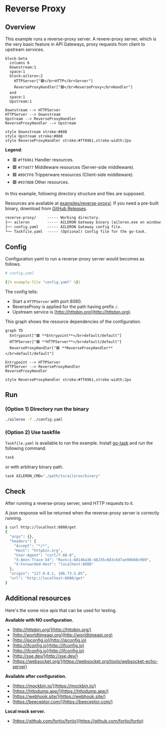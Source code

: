 # Reverse Proxy

## Overview

This example runs a reverse-proxy server.
A revere-proxy server, which is the very basic feature in API Gateways, proxy requests from client to upstream services.

```mermaid
block-beta
  columns 6
  Downstream:1
  space:1
  block:aileron:2
    HTTPServer["🟪</br>HTTP</br>Server"]
    ReverseProxyHandler["🟥</br>ReverseProxy</br>Handler"]
  end
  space:1
  Upstream:1

Downstream --> HTTPServer
HTTPServer --> Downstream
Upstream --> ReverseProxyHandler
ReverseProxyHandler --> Upstream

style Downstream stroke:#888
style Upstream stroke:#888
style ReverseProxyHandler stroke:#ff6961,stroke-width:2px
```

**Legend**:

- 🟥 `#ff6961` Handler resources.
- 🟩 `#77dd77` Middleware resources (Server-side middleware).
- 🟦 `#89CFF0` Tripperware resources (Client-side middleware).
- 🟪 `#9370DB` Other resources.

In this example, following directory structure and files are supposed.

Resources are available at [examples/reverse-proxy/](https://github.com/aileron-gateway/aileron-gateway/tree/main/examples/reverse-proxy).
If you need a pre-built binary, download from [GitHub Releases](https://github.com/aileron-gateway/aileron-gateway/releases).

```txt
reverse-proxy/     ----- Working directory.
├── aileron        ----- AILERON Gateway binary (aileron.exe on windows).
├── config.yaml    ----- AILERON Gateway config file.
└── Taskfile.yaml  ----- (Optional) Config file for the go-task.
```

## Config

Configuration yaml to run a reverse-proxy server would becomes as follows.

```yaml
# config.yaml

{{% example-file "config.yaml" %}}
```

The config tells:

- Start a `HTTPServer` with port 8080.
- ReverseProxy is applied for the path having prefix `/`.
- Upstream service is [http://httpbin.org](http://httpbin.org).

This graph shows the resource dependencies of the configuration.

```mermaid
graph TD
  Entrypoint["🟪 **Entrypoint**</br>default/default"]
  HTTPServer["🟪 **HTTPServer**</br>default/default"]
  ReverseProxyHandler["🟥 **ReverseProxyHandler**</br>default/default"]

Entrypoint --> HTTPServer
HTTPServer --> ReverseProxyHandler
ReverseProxyHandler

style ReverseProxyHandler stroke:#ff6961,stroke-width:2px
```

## Run

### (Option 1) Directory run the binary

```bash
./aileron -f ./config.yaml
```

### (Option 2) Use taskfile

`Taskfile.yaml` is available to run the example.
Install [go-task](https://taskfile.dev/) and run the following command.

```bash
task
```

or with arbitrary binary path.

```bash
task AILERON_CMD="./path/to/aileron/binary"
```

## Check

After running a reverse-proxy server, send HTTP requests to it.

A json response will be returned when the reverse-proxy server is correctly running.

```bash
$ curl http://localhost:8080/get
{
  "args": {},
  "headers": {
    "Accept": "*/*",
    "Host": "httpbin.org",
    "User-Agent": "curl/7.68.0",
    "X-Amzn-Trace-Id": "Root=1-68146a36-66235c683c6d7ae90b60c969",
    "X-Forwarded-Host": "localhost:8080"
  },
  "origin": "127.0.0.1, 106.73.5.65",
  "url": "http://localhost:8080/get"
}
```

## Additional resources

Here's the some nice apis that can be used for testing.

**Available with NO configuration.**

- [http://httpbin.org/](http://httpbin.org/)
- [http://worldtimeapi.org](http://worldtimeapi.org)
- [http://ipconfig.io](http://ipconfig.io)
- [http://ifconfig.io](http://ifconfig.io)
- [http://ifconfig.io](http://ifconfig.io)
- [http://sse.dev/](http://sse.dev/)
- [https://websocket.org/](https://websocket.org/tools/websocket-echo-server)

**Available after configuration.**

- [https://mockbin.io/](https://mockbin.io/)
- [https://httpdump.app/](https://httpdump.app/)
- [https://webhook.site/](https://webhook.site/)
- [https://beeceptor.com/](https://beeceptor.com/)

**Local mock server.**

- [https://github.com/fortio/fortio](https://github.com/fortio/fortio)
